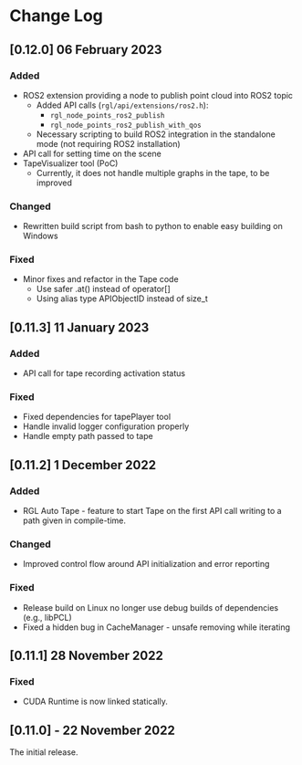 # Change Log

## [0.12.0] 06 February 2023

### Added
- ROS2 extension providing a node to publish point cloud into ROS2 topic
  - Added API calls (`rgl/api/extensions/ros2.h`):
    - `rgl_node_points_ros2_publish`
    - `rgl_node_points_ros2_publish_with_qos`
  - Necessary scripting to build ROS2 integration in the standalone mode (not requiring ROS2 installation)
- API call for setting time on the scene
- TapeVisualizer tool (PoC)
  - Currently, it does not handle multiple graphs in the tape, to be improved

### Changed
- Rewritten build script from bash to python to enable easy building on Windows

### Fixed
- Minor fixes and refactor in the Tape code
  - Use safer .at() instead of operator[]
  - Using alias type APIObjectID instead of size_t

## [0.11.3] 11 January 2023

### Added
- API call for tape recording activation status

### Fixed
- Fixed dependencies for tapePlayer tool
- Handle invalid logger configuration properly
- Handle empty path passed to tape

## [0.11.2] 1 December 2022

### Added
- RGL Auto Tape - feature to start Tape on the first API call writing to a path given in compile-time. 

### Changed
- Improved control flow around API initialization and error reporting

### Fixed
- Release build on Linux no longer use debug builds of dependencies (e.g., libPCL)
- Fixed a hidden bug in CacheManager - unsafe removing while iterating

## [0.11.1] 28 November 2022

### Fixed
- CUDA Runtime is now linked statically.

## [0.11.0] - 22 November 2022

The initial release.
